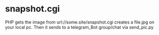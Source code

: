# snapshot.cgi

PHP gets the image from url://some.site/snapshot.cgi creates a file.jpg on your local pc.
Then it sends to a telegram_Bot group/chat via send_pic.py

